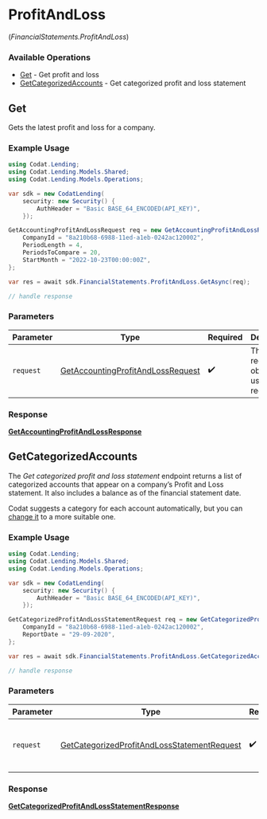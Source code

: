 # ProfitAndLoss
(*FinancialStatements.ProfitAndLoss*)

### Available Operations

* [Get](#get) - Get profit and loss
* [GetCategorizedAccounts](#getcategorizedaccounts) - Get categorized profit and loss statement

## Get

Gets the latest profit and loss for a company.

### Example Usage

```csharp
using Codat.Lending;
using Codat.Lending.Models.Shared;
using Codat.Lending.Models.Operations;

var sdk = new CodatLending(
    security: new Security() {
        AuthHeader = "Basic BASE_64_ENCODED(API_KEY)",
    });

GetAccountingProfitAndLossRequest req = new GetAccountingProfitAndLossRequest() {
    CompanyId = "8a210b68-6988-11ed-a1eb-0242ac120002",
    PeriodLength = 4,
    PeriodsToCompare = 20,
    StartMonth = "2022-10-23T00:00:00Z",
};

var res = await sdk.FinancialStatements.ProfitAndLoss.GetAsync(req);

// handle response
```

### Parameters

| Parameter                                                                                         | Type                                                                                              | Required                                                                                          | Description                                                                                       |
| ------------------------------------------------------------------------------------------------- | ------------------------------------------------------------------------------------------------- | ------------------------------------------------------------------------------------------------- | ------------------------------------------------------------------------------------------------- |
| `request`                                                                                         | [GetAccountingProfitAndLossRequest](../../Models/Operations/GetAccountingProfitAndLossRequest.md) | :heavy_check_mark:                                                                                | The request object to use for the request.                                                        |


### Response

**[GetAccountingProfitAndLossResponse](../../Models/Operations/GetAccountingProfitAndLossResponse.md)**


## GetCategorizedAccounts

The *Get categorized profit and loss statement* endpoint returns a list of categorized accounts that appear on a company’s Profit and Loss statement. It also includes a balance as of the financial statement date.

Codat suggests a category for each account automatically, but you can [change it](https://docs.codat.io/lending/enhanced-financials/overview#categorize-accounts) to a more suitable one.

### Example Usage

```csharp
using Codat.Lending;
using Codat.Lending.Models.Shared;
using Codat.Lending.Models.Operations;

var sdk = new CodatLending(
    security: new Security() {
        AuthHeader = "Basic BASE_64_ENCODED(API_KEY)",
    });

GetCategorizedProfitAndLossStatementRequest req = new GetCategorizedProfitAndLossStatementRequest() {
    CompanyId = "8a210b68-6988-11ed-a1eb-0242ac120002",
    ReportDate = "29-09-2020",
};

var res = await sdk.FinancialStatements.ProfitAndLoss.GetCategorizedAccountsAsync(req);

// handle response
```

### Parameters

| Parameter                                                                                                             | Type                                                                                                                  | Required                                                                                                              | Description                                                                                                           |
| --------------------------------------------------------------------------------------------------------------------- | --------------------------------------------------------------------------------------------------------------------- | --------------------------------------------------------------------------------------------------------------------- | --------------------------------------------------------------------------------------------------------------------- |
| `request`                                                                                                             | [GetCategorizedProfitAndLossStatementRequest](../../Models/Operations/GetCategorizedProfitAndLossStatementRequest.md) | :heavy_check_mark:                                                                                                    | The request object to use for the request.                                                                            |


### Response

**[GetCategorizedProfitAndLossStatementResponse](../../Models/Operations/GetCategorizedProfitAndLossStatementResponse.md)**

